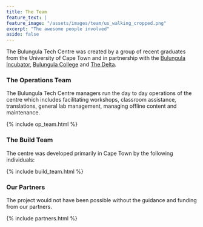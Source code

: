 ```yaml
---
title: The Team
feature_text: |
feature_image: "/assets/images/team/us_walking_cropped.png"
excerpt: "The awesome people involved"
aside: false
---
```


The Bulungula Tech Centre was created by a group of recent graduates from the University of Cape Town and in partnership with the [Bulungula Incubator](http://www.bulungulaincubator.org), [Bulungula College](http://www.bulungulacollege.org) and [The Delta](http://www.thedelta.io). 


### The Operations Team

The Bulungula Tech Centre managers run the day to day operations of the centre which includes facilitating workshops, classroom assistance, translations, general lab management, managing offline content and maintenance. 

{% include op_team.html %}

### The Build Team

The centre was developed primarily in Cape Town by the following individuals:

{% include build_team.html %}

### Our Partners

The project would not have been possible without the guidance and funding from our partners.


{% include partners.html %}
